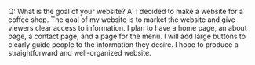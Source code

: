 Q: What is the goal of your website? 
A: I decided to make a website for a coffee shop. The goal of my website is to market the website and give viewers clear access to information. I plan to have a home page, an about page, a contact page, and a page for the menu. I will add large buttons to clearly guide people to the information they desire. I hope to produce a straightforward and well-organized website. 

